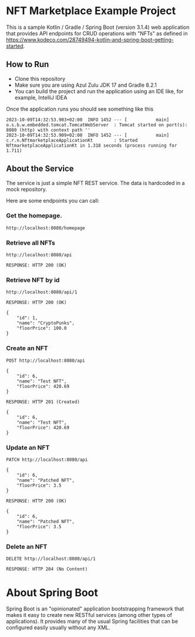 # NFT Marketplace Example Project

This is a sample Kotlin / Gradle / Spring Boot (version 3.1.4) web application that provides API endpoints for CRUD operations with "NFTs" as defined in https://www.kodeco.com/28749494-kotlin-and-spring-boot-getting-started.


## How to Run 

* Clone this repository 
* Make sure you are using Azul Zulu JDK 17 and Gradle 8.2.1
* You can build the project and run the application using an IDE like, for example, IntelliJ IDEA

Once the application runs you should see something like this

```
2023-10-09T14:32:53.903+02:00  INFO 1452 --- [           main] o.s.b.w.embedded.tomcat.TomcatWebServer  : Tomcat started on port(s): 8080 (http) with context path ''
2023-10-09T14:32:53.909+02:00  INFO 1452 --- [           main] c.r.n.NftmarketplaceApplicationKt        : Started NftmarketplaceApplicationKt in 1.318 seconds (process running for 1.711)
```

## About the Service

The service is just a simple NFT REST service. The data is hardcoded in a mock repository.

Here are some endpoints you can call:

### Get the homepage.

```
http://localhost:8080/homepage
```

### Retrieve all NFTs

```
http://localhost:8080/api

RESPONSE: HTTP 200 (OK)
```

### Retrieve NFT by id

```
http://localhost:8080/api/1

RESPONSE: HTTP 200 (OK)

{
    "id": 1,
    "name": "CryptoPunks",
    "floorPrice": 100.0
}
```

### Create an NFT

```
POST http://localhost:8080/api

{
    "id": 6,
    "name": "Test NFT",
    "floorPrice": 420.69
}

RESPONSE: HTTP 201 (Created)

{
    "id": 6,
    "name": "Test NFT",
    "floorPrice": 420.69
}
```

### Update an NFT

```
PATCH http://localhost:8080/api

{
    "id": 6,
    "name": "Patched NFT",
    "floorPrice": 3.5
}

RESPONSE: HTTP 200 (OK)

{
    "id": 6,
    "name": "Patched NFT",
    "floorPrice": 3.5
}
```

### Delete an NFT

```
DELETE http://localhost:8080/api/1

RESPONSE: HTTP 204 (No Content)
```

# About Spring Boot

Spring Boot is an "opinionated" application bootstrapping framework that makes it easy to create new RESTful services (among other types of applications). It provides many of the usual Spring facilities that can be configured easily usually without any XML.
